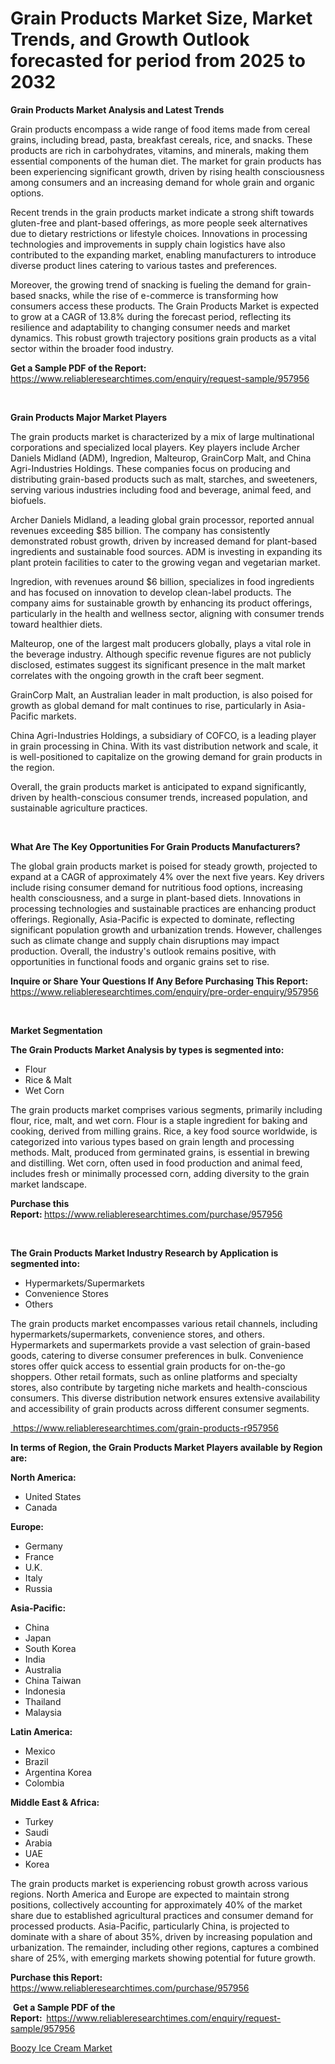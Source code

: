<p><h1>Grain Products Market Size, Market Trends, and Growth Outlook forecasted for period from 2025 to 2032</h1></p><p><strong>Grain Products Market Analysis and Latest Trends</strong></p>
<p><p>Grain products encompass a wide range of food items made from cereal grains, including bread, pasta, breakfast cereals, rice, and snacks. These products are rich in carbohydrates, vitamins, and minerals, making them essential components of the human diet. The market for grain products has been experiencing significant growth, driven by rising health consciousness among consumers and an increasing demand for whole grain and organic options.</p><p>Recent trends in the grain products market indicate a strong shift towards gluten-free and plant-based offerings, as more people seek alternatives due to dietary restrictions or lifestyle choices. Innovations in processing technologies and improvements in supply chain logistics have also contributed to the expanding market, enabling manufacturers to introduce diverse product lines catering to various tastes and preferences.</p><p>Moreover, the growing trend of snacking is fueling the demand for grain-based snacks, while the rise of e-commerce is transforming how consumers access these products. The Grain Products Market is expected to grow at a CAGR of 13.8% during the forecast period, reflecting its resilience and adaptability to changing consumer needs and market dynamics. This robust growth trajectory positions grain products as a vital sector within the broader food industry.</p></p>
<p><strong>Get a Sample PDF of the Report:&nbsp;</strong> <a href="https://www.reliableresearchtimes.com/enquiry/request-sample/957956?utm_campaign=1420&utm_medium=2&utm_source=Github&utm_content=ia&utm_term=07042025&utm_id=grain-products">https://www.reliableresearchtimes.com/enquiry/request-sample/957956</a></p>
<p>&nbsp;</p>
<p><strong>Grain Products Major Market Players</strong></p>
<p><p>The grain products market is characterized by a mix of large multinational corporations and specialized local players. Key players include Archer Daniels Midland (ADM), Ingredion, Malteurop, GrainCorp Malt, and China Agri-Industries Holdings. These companies focus on producing and distributing grain-based products such as malt, starches, and sweeteners, serving various industries including food and beverage, animal feed, and biofuels.</p><p>Archer Daniels Midland, a leading global grain processor, reported annual revenues exceeding $85 billion. The company has consistently demonstrated robust growth, driven by increased demand for plant-based ingredients and sustainable food sources. ADM is investing in expanding its plant protein facilities to cater to the growing vegan and vegetarian market.</p><p>Ingredion, with revenues around $6 billion, specializes in food ingredients and has focused on innovation to develop clean-label products. The company aims for sustainable growth by enhancing its product offerings, particularly in the health and wellness sector, aligning with consumer trends toward healthier diets.</p><p>Malteurop, one of the largest malt producers globally, plays a vital role in the beverage industry. Although specific revenue figures are not publicly disclosed, estimates suggest its significant presence in the malt market correlates with the ongoing growth in the craft beer segment.</p><p>GrainCorp Malt, an Australian leader in malt production, is also poised for growth as global demand for malt continues to rise, particularly in Asia-Pacific markets.</p><p>China Agri-Industries Holdings, a subsidiary of COFCO, is a leading player in grain processing in China. With its vast distribution network and scale, it is well-positioned to capitalize on the growing demand for grain products in the region.</p><p>Overall, the grain products market is anticipated to expand significantly, driven by health-conscious consumer trends, increased population, and sustainable agriculture practices.</p></p>
<p>&nbsp;</p>
<p><strong>What Are The Key Opportunities For Grain Products Manufacturers?</strong></p>
<p><p>The global grain products market is poised for steady growth, projected to expand at a CAGR of approximately 4% over the next five years. Key drivers include rising consumer demand for nutritious food options, increasing health consciousness, and a surge in plant-based diets. Innovations in processing technologies and sustainable practices are enhancing product offerings. Regionally, Asia-Pacific is expected to dominate, reflecting significant population growth and urbanization trends. However, challenges such as climate change and supply chain disruptions may impact production. Overall, the industry's outlook remains positive, with opportunities in functional foods and organic grains set to rise.</p></p>
<p><strong>Inquire or Share Your Questions If Any Before Purchasing This Report:</strong> <a href="https://www.reliableresearchtimes.com/enquiry/pre-order-enquiry/957956?utm_campaign=1420&utm_medium=2&utm_source=Github&utm_content=ia&utm_term=07042025&utm_id=grain-products">https://www.reliableresearchtimes.com/enquiry/pre-order-enquiry/957956</a></p>
<p>&nbsp;</p>
<p><strong>Market Segmentation</strong></p>
<p><strong>The Grain Products Market Analysis by types is segmented into:</strong></p>
<p><ul><li>Flour</li><li>Rice & Malt</li><li>Wet Corn</li></ul></p>
<p><p>The grain products market comprises various segments, primarily including flour, rice, malt, and wet corn. Flour is a staple ingredient for baking and cooking, derived from milling grains. Rice, a key food source worldwide, is categorized into various types based on grain length and processing methods. Malt, produced from germinated grains, is essential in brewing and distilling. Wet corn, often used in food production and animal feed, includes fresh or minimally processed corn, adding diversity to the grain market landscape.</p></p>
<p><strong>Purchase this Report:&nbsp;</strong><a href="https://www.reliableresearchtimes.com/purchase/957956?utm_campaign=1420&utm_medium=2&utm_source=Github&utm_content=ia&utm_term=07042025&utm_id=grain-products">https://www.reliableresearchtimes.com/purchase/957956</a></p>
<p>&nbsp;</p>
<p><strong>The Grain Products Market Industry Research by Application is segmented into:</strong></p>
<p><ul><li>Hypermarkets/Supermarkets</li><li>Convenience Stores</li><li>Others</li></ul></p>
<p><p>The grain products market encompasses various retail channels, including hypermarkets/supermarkets, convenience stores, and others. Hypermarkets and supermarkets provide a vast selection of grain-based goods, catering to diverse consumer preferences in bulk. Convenience stores offer quick access to essential grain products for on-the-go shoppers. Other retail formats, such as online platforms and specialty stores, also contribute by targeting niche markets and health-conscious consumers. This diverse distribution network ensures extensive availability and accessibility of grain products across different consumer segments.</p></p>
<p><a href="https://www.reliableresearchtimes.com/grain-products-r957956?utm_campaign=1420&utm_medium=2&utm_source=Github&utm_content=ia&utm_term=07042025&utm_id=grain-products">&nbsp;https://www.reliableresearchtimes.com/grain-products-r957956</a></p>
<p><strong>In terms of Region, the Grain Products Market Players available by Region are:</strong></p>
<p>
    <p> <strong> North America: </strong>
        <ul>
            <li>United States</li>
            <li>Canada</li>
        </ul>
        </p> 
    <p> <strong> Europe: </strong>
        <ul>
            <li>Germany</li>
            <li>France</li>
            <li>U.K.</li>
            <li>Italy</li>
            <li>Russia</li>
        </ul>
        </p> 
    <p> <strong> Asia-Pacific: </strong>
        <ul>
            <li>China</li>
            <li>Japan</li>
            <li>South Korea</li>
            <li>India</li>
            <li>Australia</li>
            <li>China Taiwan</li>
            <li>Indonesia</li>
            <li>Thailand</li>
            <li>Malaysia</li>
        </ul>
        </p> 
    <p> <strong> Latin America: </strong>
        <ul>
            <li>Mexico</li>
            <li>Brazil</li>
            <li>Argentina Korea</li>
            <li>Colombia</li>
        </ul>
        </p> 
    <p> <strong> Middle East & Africa: </strong>
        <ul>
            <li>Turkey</li>
            <li>Saudi</li>
            <li>Arabia</li>
            <li>UAE</li>
            <li>Korea</li>
        </ul>
    </p>
    </p>
<p><p>The grain products market is experiencing robust growth across various regions. North America and Europe are expected to maintain strong positions, collectively accounting for approximately 40% of the market share due to established agricultural practices and consumer demand for processed products. Asia-Pacific, particularly China, is projected to dominate with a share of about 35%, driven by increasing population and urbanization. The remainder, including other regions, captures a combined share of 25%, with emerging markets showing potential for future growth.</p></p>
<p><strong>Purchase this Report: </strong><a href="https://www.reliableresearchtimes.com/purchase/957956?utm_campaign=1420&utm_medium=2&utm_source=Github&utm_content=ia&utm_term=07042025&utm_id=grain-products">https://www.reliableresearchtimes.com/purchase/957956</a></p>
<p>&nbsp;<strong>Get a Sample PDF of the Report:&nbsp;&nbsp;</strong><a href="https://www.reliableresearchtimes.com/enquiry/request-sample/957956?utm_campaign=1420&utm_medium=2&utm_source=Github&utm_content=ia&utm_term=07042025&utm_id=grain-products">https://www.reliableresearchtimes.com/enquiry/request-sample/957956</a></p>
<p><strong></strong></p>
<p><p><a href="https://github.com/ryanbell8967/Market-Research-Report-List-1/blob/main/boozy-ice-cream-market.md?utm_campaign=1420&utm_medium=2&utm_source=Github&utm_content=ia&utm_term=07042025&utm_id=grain-products">Boozy Ice Cream Market</a></p></p>